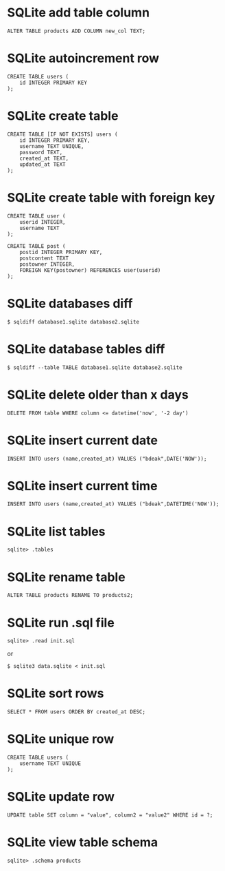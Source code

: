 # SQLite add table column

	ALTER TABLE products ADD COLUMN new_col TEXT;
# SQLite autoincrement row

	CREATE TABLE users (
		id INTEGER PRIMARY KEY
	);
# SQLite create table

	CREATE TABLE [IF NOT EXISTS] users (
		id INTEGER PRIMARY KEY,
		username TEXT UNIQUE,
		password TEXT,
		created_at TEXT,
		updated_at TEXT
	);
# SQLite create table with foreign key

	CREATE TABLE user (
		userid INTEGER,
		username TEXT
	);

	CREATE TABLE post (
		postid INTEGER PRIMARY KEY,
		postcontent TEXT
		postowner INTEGER,
		FOREIGN KEY(postowner) REFERENCES user(userid)
	);
# SQLite databases diff

	$ sqldiff database1.sqlite database2.sqlite
# SQLite database tables diff

	$ sqldiff --table TABLE database1.sqlite database2.sqlite
# SQLite delete older than x days

	DELETE FROM table WHERE column <= datetime('now', '-2 day')
# SQLite insert current date

	INSERT INTO users (name,created_at) VALUES ("bdeak",DATE('NOW'));
# SQLite insert current time

	INSERT INTO users (name,created_at) VALUES ("bdeak",DATETIME('NOW'));
# SQLite list tables

	sqlite> .tables
# SQLite rename table

	ALTER TABLE products RENAME TO products2;
# SQLite run .sql file

	sqlite> .read init.sql

or

	$ sqlite3 data.sqlite < init.sql
# SQLite sort rows

	SELECT * FROM users ORDER BY created_at DESC;
# SQLite unique row

	CREATE TABLE users (
		username TEXT UNIQUE
	);

# SQLite update row

	UPDATE table SET column = "value", column2 = "value2" WHERE id = ?;
# SQLite view table schema

	sqlite> .schema products
